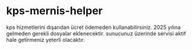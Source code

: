 # kps-mernis-helper
kps hizmetlerini dışarıdan ücret ödemeden kullanabilirsiniz. 2025 yılına gelmeden gerekli dosyalar eklenecektir. sunucunuz üzerinde servisi aktif hale getirmeniz yeterli olacaktır.
